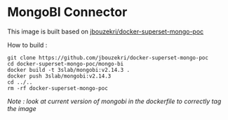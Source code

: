 # MongoBI Connector

This image is built based on [jbouzekri/docker-superset-mongo-poc](https://github.com/jbouzekri/docker-superset-mongo-poc/tree/main/mongo-bi)

How to build :

```shell
git clone https://github.com/jbouzekri/docker-superset-mongo-poc
cd docker-superset-mongo-poc/mongo-bi
docker build -t 3slab/mongobi:v2.14.3 .
docker push 3slab/mongobi:v2.14.3
cd ../..
rm -rf docker-superset-mongo-poc
```

*Note : look at current version of mongobi in the dockerfile to correctly tag the image*